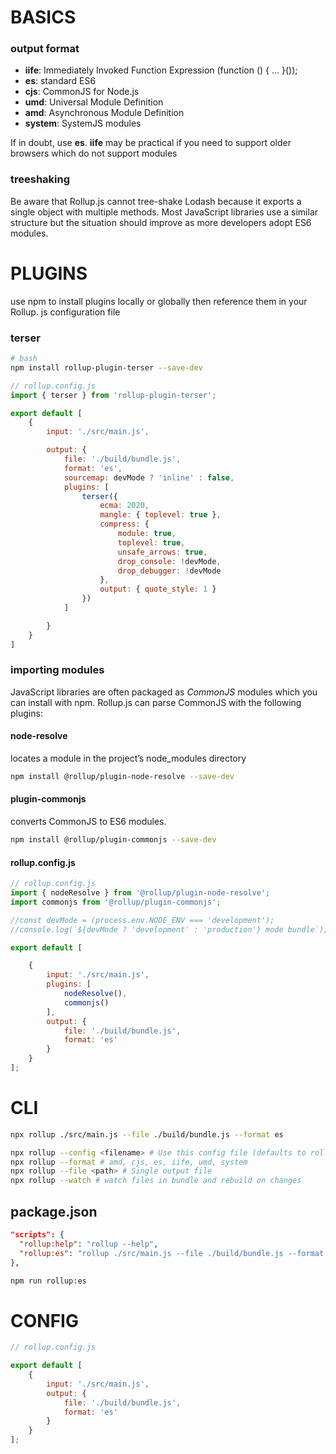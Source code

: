 # BASICS

### output format

* **iife**: Immediately Invoked Function Expression (function () { ... }());
* **es**: standard ES6
* **cjs**: CommonJS for Node.js
* **umd**: Universal Module Definition
* **amd**: Asynchronous Module Definition
* **system**: SystemJS modules

If in doubt, use **es**. 
**iife** may be practical if you need to support older browsers which do not support modules

### treeshaking

Be aware that Rollup.js cannot tree-shake Lodash because it exports a single object with multiple methods. Most  JavaScript libraries use a similar structure but the situation should  improve as more developers adopt ES6 modules.

# PLUGINS

use npm to install plugins locally or globally then reference them in your Rollup. js configuration file

### terser

```sh
# bash
npm install rollup-plugin-terser --save-dev
```

```js
// rollup.config.js
import { terser } from 'rollup-plugin-terser';

export default [
	{
		input: './src/main.js',

		output: {
			file: './build/bundle.js',
			format: 'es',
			sourcemap: devMode ? 'inline' : false,
			plugins: [
				terser({
					ecma: 2020, 
					mangle: { toplevel: true },
					compress: {
						module: true,
						toplevel: true,
						unsafe_arrows: true,
						drop_console: !devMode,
						drop_debugger: !devMode
					},
					output: { quote_style: 1 }
				})
			]

		}
	}
]
```

### importing modules

JavaScript libraries are often packaged as *CommonJS* modules which you can install with npm. 
Rollup.js can parse CommonJS with the following plugins:

#### node-resolve

locates a module in the project’s node_modules directory

```sh
npm install @rollup/plugin-node-resolve --save-dev
```

#### plugin-commonjs

converts CommonJS to ES6 modules.

```sh
npm install @rollup/plugin-commonjs --save-dev
```

#### rollup.config.js

```js
// rollup.config.js
import { nodeResolve } from '@rollup/plugin-node-resolve';
import commonjs from '@rollup/plugin-commonjs';

//const devMode = (process.env.NODE_ENV === 'development');
//console.log(`${devMode ? 'development' : 'production'} mode bundle`);

export default [

	{
		input: './src/main.js',
		plugins: [
			nodeResolve(),
			commonjs()
		],
		output: {
			file: './build/bundle.js',
			format: 'es'
		}
	}
];
```



# CLI

```sh
npx rollup ./src/main.js --file ./build/bundle.js --format es

npx rollup --config <filename> # Use this config file (defaults to rollup.config.js)
npx rollup --format # amd, cjs, es, iife, umd, system
npx rollup --file <path> # Single output file
npx rollup --watch # watch files in bundle and rebuild on changes
```

## package.json

```json
"scripts": {
  "rollup:help": "rollup --help",
  "rollup:es": "rollup ./src/main.js --file ./build/bundle.js --format es"
},
```

```sh
npm run rollup:es
```

# CONFIG

```js
// rollup.config.js

export default [
	{
		input: './src/main.js',
		output: {
			file: './build/bundle.js',
			format: 'es'
		}
	}
];
```





